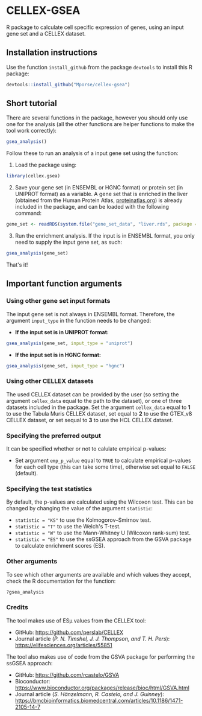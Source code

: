 # CELLEX-GSEA
R package to calculate cell specific expression of genes, using an input gene set and a CELLEX dataset.  

## Installation instructions
Use the function `install_github` from the package `devtools` to install this R package:
```R
devtools::install_github("Mporse/cellex-gsea")
```

## Short tutorial
There are several functions in the package, however you should only use one for the analysis (all the other functions are helper functions to make the tool work correctly):
```R
gsea_analysis()
```

Follow these to run an analysis of a input gene set using the function:  
1. Load the package using:  
```R
library(cellex.gsea)
```

2. Save your gene set (in ENSEMBL or HGNC format) or protein set (in UNIPROT format) as a variable. A gene set that is enriched in the liver (obtained from the Human Protein Atlas, [proteinatlas.org](https://www.proteinatlas.org/)) is already included in the package, and can be loaded with the following command:
```R
gene_set <- readRDS(system.file("gene_set_data", "liver.rds", package = "cellex.gsea"))
```

3. Run the enrichment analysis. If the input is in ENSEMBL format, you only need to supply the input gene set, as such:
```R
gsea_analysis(gene_set)
```

That's it!  

## Important function arguments  

### Using other gene set input formats  
The input gene set is not always in ENSEMBL format. Therefore, the argument `input_type` in the function needs to be changed:  
* **If the input set is in UNIPROT format:**  
```R
gsea_analysis(gene_set, input_type = "uniprot")
```

* **If the input set is in HGNC format:**
```R
gsea_analysis(gene_set, input_type = "hgnc")
```

### Using other CELLEX datasets  
The used CELLEX dataset can be provided by the user (so setting the argument `cellex_data` equal to the path to the dataset), or one of three datasets included in the package. Set the argument `cellex_data` equal to **1** to use the Tabula Muris CELLEX dataset, set equal to **2** to use the GTEX_v8 CELLEX dataset, or set sequal to **3** to use the HCL CELLEX dataset.  

### Specifying the preferred output  
It can be specified whether or not to calulate empirical p-values:  
* Set argument `emp_p_value` equal to `TRUE` to calculate empirical p-values for each cell type (this can take some time), otherwise set equal to `FALSE` (default).  
  
### Specifying the test statistics  
By default, the p-values are calculated using the Wilcoxon test. This can be changed by changing the value of the argument `statistic`:
* `statistic = "KS"` to use the Kolmogorov–Smirnov test.  
* `statistic = "T"` to use the Welch's T-test.  
* `statistic = "W"` to use the Mann-Whitney U (Wilcoxon rank-sum) test.  
* `statistic = "ES"` to use the ssGSEA approach from the GSVA package to calculate enrichment scores (ES).

### Other arguments  
To see which other arguments are available and which values they accept, check the R documentation for the function:  
```R
?gsea_analysis
```

### Credits
The tool makes use of ESµ values from the CELLEX tool:  
* GitHub: https://github.com/perslab/CELLEX
* Journal article (_P. N. Timshel, J. J. Thompson, and T. H. Pers_): https://elifesciences.org/articles/55851

The tool also makes use of code from the GSVA package for performing the ssGSEA approach:  
* GitHub: https://github.com/rcastelo/GSVA
* Bioconductor: https://www.bioconductor.org/packages/release/bioc/html/GSVA.html
* Journal article (_S. Hänzelmann, R. Castelo, and J. Guinney_): https://bmcbioinformatics.biomedcentral.com/articles/10.1186/1471-2105-14-7
